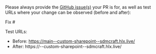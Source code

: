 Please always provide the [GitHub issue(s)](../issues) your PR is for, as well as test URLs where your change can be observed (before and after):

Fix #<gh-issue-id>

Test URLs:
- Before: https://main--custom-sharepoint--sdmcraft.hlx.live/
- After: https://<branch>--custom-sharepoint--sdmcraft.hlx.live/
